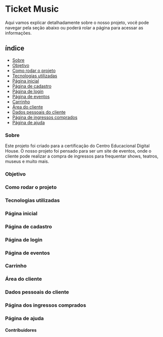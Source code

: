# Ticket Music
Aqui vamos explicar detalhadamente sobre o nosso projeto, você pode navegar pela seção abaixo ou poderá rolar a página para acessar as informações.

## índice
* [Sobre](#Sobre)
* [Objetivo](#Objetivo)
* [Como rodar o projeto](#Como-rodar-o-projeto)
* [Tecnologias utilizadas](#Tecnologias-utilizadas)
* [Página inicial](#Página-inicial)
* [Página de cadastro](#Página-de-cadastro)
* [Página de login](#Página-de-login)
* [Página de eventos](#Página-de-eventos)
* [Carrinho](#Carrinho)
* [Área do cliente](#Área-do-cliente)
* [Dados pessoais do cliente](#Dados-pessoais-do-cliente)
* [Página de ingressos comprados](#Página-de-ingressos-comprados)
* [Página de ajuda](#Página-de-ajuda)



### Sobre
Este projeto foi criado para a certificação do Centro Educacional Digital House. O nosso projeto foi pensado para ser um site de eventos, onde o cliente pode realizar a compra de ingressos para frequentar shows, teatros, museus e muito mais.

### Objetivo

### Como rodar o projeto

### Tecnologias utilizadas

### Página inicial

### Página de cadastro

### Página de login

### Página de eventos

### Carrinho

### Área do cliente

### Dados pessoais do cliente

### Página dos ingressos comprados

### Página de ajuda

#### Contribuidores

